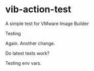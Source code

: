 # vib-action-test
A simple test for VMware Image Builder

Testing

Again. Another change.

Do latest tests work?

Testing env vars.
